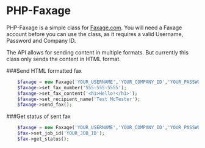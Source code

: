 # PHP-Faxage

PHP-Faxage is a simple class for [Faxage.com](http://www.faxage.com).
You will need a Faxage account before you can use the class, as it requires a valid Username, Password and Company ID.

The API allows for sending content in multiple formats. But currently this class only sends the content in HTML format.

###Send HTML formatted fax
```php
    $faxage = new Faxage('YOUR_USERNAME','YOUR_COMPANY_ID','YOUR_PASSWORD');
    $faxage->set_fax_number('555-555-5555');
    $faxage->set_fax_content('<h1>Hello!</h1>');
    $faxage->set_recipient_name('Test McTester');
    $faxage->send_fax();
```
###Get status of sent fax
```php
    $faxage = new Faxage('YOUR_USERNAME','YOUR_COMPANY_ID','YOUR_PASSWORD');
    $fax->set_job_id('YOUR_JOB_ID');
    $fax->get_status();
```
